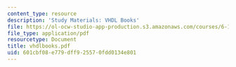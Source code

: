 ```yaml
---
content_type: resource
description: 'Study Materials: VHDL Books'
file: https://ol-ocw-studio-app-production.s3.amazonaws.com/courses/6-111-introductory-digital-systems-laboratory-fall-2002/601cbf08e779dff925570fdd0134e801_vhdlbooks.pdf
file_type: application/pdf
resourcetype: Document
title: vhdlbooks.pdf
uid: 601cbf08-e779-dff9-2557-0fdd0134e801
---
```

